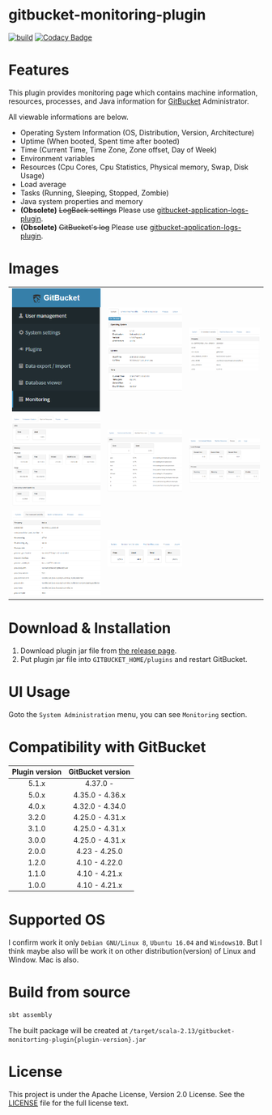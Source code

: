 # gitbucket-monitoring-plugin

[![build](https://github.com/yoshinorin/gitbucket-monitoring-plugin/workflows/build/badge.svg?branch=master)](https://github.com/yoshinorin/gitbucket-monitoring-plugin/actions) [![Codacy Badge](https://api.codacy.com/project/badge/Grade/677a69ed2e5f4137ba35986dbb02995f)](https://www.codacy.com/app/yoshinorin/gitbucket-monitoring-plugin?utm_source=github.com&amp;utm_medium=referral&amp;utm_content=yoshinorin/gitbucket-monitoring-plugin&amp;utm_campaign=Badge_Grade)

# Features

This plugin provides monitoring page which contains machine information, resources, processes, and Java information for [GitBucket](//github.com/gitbucket/gitbucket) Administrator.

All viewable informations are below.

* Operating System Information (OS, Distribution, Version, Architecture)
* Uptime (When booted, Spent time after booted)
* Time (Current Time, Time Zone, Zone offset, Day of Week)
* Environment variables
* Resources (Cpu Cores, Cpu Statistics, Physical memory, Swap, Disk Usage)
* Load average
* Tasks (Running, Sleeping, Stopped, Zombie)
* Java system properties and memory
* **(Obsolete)** ~~LogBack settings~~ Please use [gitbucket-application-logs-plugin](https://github.com/yoshinorin/gitbucket-application-logs-plugin).
* **(Obsolete)** ~~GitBucket's log~~ Please use [gitbucket-application-logs-plugin](https://github.com/yoshinorin/gitbucket-application-logs-plugin).

# Images

||||
|:-------:|:-------:|:-------:|
|![menu](https://raw.githubusercontent.com/yoshinorin/gitbucket-monitoring-plugin/master/doc/images/menu.png)|![system](https://raw.githubusercontent.com/yoshinorin/gitbucket-monitoring-plugin/master/doc/images/system.png)|![envval](https://raw.githubusercontent.com/yoshinorin/gitbucket-monitoring-plugin/master/doc/images/envval.png)|
|![resources](https://raw.githubusercontent.com/yoshinorin/gitbucket-monitoring-plugin/master//doc/images/resources.png)|![linux-cpu](https://raw.githubusercontent.com/yoshinorin/gitbucket-monitoring-plugin/master/doc/images/linux-cpus.png)|![process](https://raw.githubusercontent.com/yoshinorin/gitbucket-monitoring-plugin/master/doc/images/process.png)|
|![java-p](https://raw.githubusercontent.com/yoshinorin/gitbucket-monitoring-plugin/master/doc/images/java-p.png)|![java-m](https://raw.githubusercontent.com/yoshinorin/gitbucket-monitoring-plugin/master/doc/images/java-m.png)||

# Download & Installation

1. Download plugin jar file from [the release page](//github.com/yoshinorin/gitbucket-monitoring-plugin/releases).
2. Put plugin jar file into `GITBUCKET_HOME/plugins` and restart GitBucket.

# UI Usage

Goto the `System Administration` menu, you can see `Monitoring` section.

# Compatibility with GitBucket

|Plugin version|GitBucket version|
|:-------------:|:-------:|
|5.1.x|4.37.0 - |
|5.0.x|4.35.0 - 4.36.x|
|4.0.x|4.32.0 - 4.34.0|
|3.2.0|4.25.0 - 4.31.x|
|3.1.0|4.25.0 - 4.31.x|
|3.0.0|4.25.0 - 4.31.x|
|2.0.0|4.23 - 4.25.0|
|1.2.0|4.10 - 4.22.0|
|1.1.0|4.10 - 4.21.x|
|1.0.0|4.10 - 4.21.x|

# Supported OS

I confirm work it only `Debian GNU/Linux 8`, `Ubuntu 16.04` and `Windows10`.  But I think maybe also will be work it on other distribution(version) of Linux and Window. Mac is also.

# Build from source

```sh
sbt assembly
```

The built package will be created at `/target/scala-2.13/gitbucket-monitorting-plugin{plugin-version}.jar`

# License

This project is under the Apache License, Version 2.0 License. See the [LICENSE](./LICENSE) file for the full license text.

